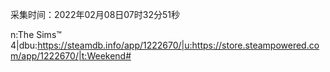 采集时间：2022年02月08日07时32分51秒

n:The Sims™ 4|dbu:https://steamdb.info/app/1222670/|u:https://store.steampowered.com/app/1222670/|t:Weekend#
